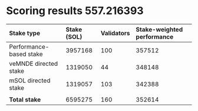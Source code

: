# Scoring results 557.216393

| Stake type              | Stake (SOL) | Validators | Stake-weighted performance |
|:------------------------|:------------|:-----------|:---------------------------|
| Performance-based stake | 3957168     | 100        | 357512                     |
| veMNDE directed stake   | 1319050     | 44         | 348148                     |
| mSOL directed stake     | 1319057     | 103        | 342388                     |
|                         |             |            |                            |
| **Total stake**         | 6595275     | 160        | 352614                     |

